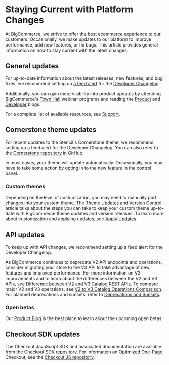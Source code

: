 # Staying Current with Platform Changes

 


At BigCommerce, we strive to offer the best ecommerce experience to our customers. Occasionally, we make updates to our platform to improve performance, add new features, or fix bugs. This article provides general information on how to stay current with the latest changes.

## General updates

For up-to-date information about the latest releases, new features, and bug fixes, we recommend setting up [a feed alert](/changelog#feeds) for the [Developer Changelog](/changelog). 

Additionally, you can gain more visibility into product updates by attending BigCommerce's [Town Hall](https://support.bigcommerce.com/s/article/BigCommerce-Town-Halls) webinar programs and reading the [Product](https://support.bigcommerce.com/s/blog) and [Developer](https://medium.com/bigcommerce-developer-blog) blogs.

For a complete list of available resources, see [Support](/api-docs/partner/getting-started/support). 

## Cornerstone theme updates

For recent updates to the Stencil's Cornerstone theme, we recommend setting up a feed alert for the Developer Changelog. You can also refer to the [Cornerstone repository](https://github.com/bigcommerce/cornerstone/) in GitHub.

In most cases, your theme will update automatically. Occasionally, you may have to take some action by opting in to the new feature in the control panel.

### Custom themes

Depending on the level of customization, you may need to manually port changes into your custom theme. The [Theme Updates and Version Control](/stencil-docs/deploying-a-theme/theme-updates-and-version-control) article talks about the steps you can take to keep your custom theme up-to-date with BigCommerce theme updates and version releases. To learn more about customization and applying updates, see [Apply Updates](/stencil-docs/developing-further/updates).

## API updates

To keep up with API changes, we recommend setting up a feed alert for the Developer Changelog.

As BigCommerce continues to deprecate V2 API endpoints and operations, consider migrating your store to the V3 API to take advantage of new features and improved performance. For more information on V3 improvements and to learn about the differences between the V2 and V3 APIs, see [Difference between V2 and V3 Catalog REST APIs](/api-docs/store-management/catalog/v2-vs-v3). To compare major V2 and V3 operations, see [V2 to V3 Catalog Operations Comparison](/api-docs/store-management/catalog/v2-v3-examples). For planned deprecations and sunsets, refer to [Deprecations and Sunsets](/api-docs/getting-started/deprecations-and-sunsets).

### Open betas

Our [Product Blog](https://support.bigcommerce.com/s/blog) is the best place to learn about the upcoming open betas. 

## Checkout SDK updates

The Checkout JavaScript SDK and associated documentation are available from the [Checkout SDK repository](https://github.com/bigcommerce/checkout-sdk-js). For information on Optimized One-Page Checkout, see the [Checkout JS repository](https://github.com/bigcommerce/checkout-js).
